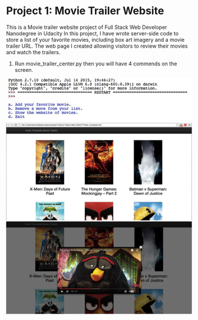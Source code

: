 # Project 1: Movie Trailer Website
This is a Movie trailer website project of Full Stack Web Developer Nanodegree in Udacity
In this project, I have wrote server-side code to store a list of your favorite movies, including box art imagery and a movie trailer URL. 
The web page I created allowing visitors to review their movies and watch the trailers.

1. Run movie_trailer_center.py then you will have 4 commends on the screen.

 ![image](https://raw.githubusercontent.com/leiyudongyu/images/master/abcd.jpg)
 ![image](https://raw.githubusercontent.com/leiyudongyu/images/master/firstp.jpg)
 ![image](https://raw.githubusercontent.com/leiyudongyu/images/master/secondp.jpg)
